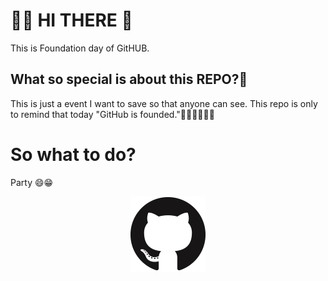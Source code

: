 # 🚀✨ HI THERE 👋

This is Foundation day of GitHUB.

## What so special is about this REPO?🤔

This is just a event I want to save so that anyone can see.
This repo is only to remind that today "GitHub is founded."🤩🥳🌟✨🎇🎆

# So what to do?

Party 😄😁

<p align="center">
<img src="https://github.com/darkRaspberry/GitHubFoundationDay/blob/master/src/github120.png" alt="fruit" />
</p>